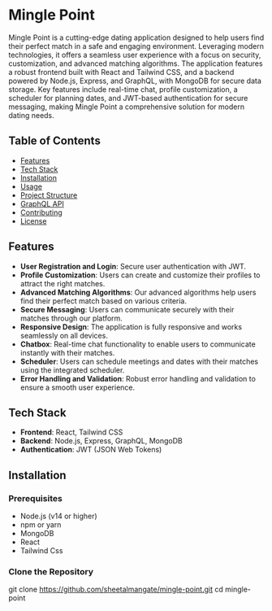 # Mingle Point

Mingle Point is a cutting-edge dating application designed to help users find their perfect match in a safe and engaging environment. Leveraging modern technologies, it offers a seamless user experience with a focus on security, customization, and advanced matching algorithms. The application features a robust frontend built with React and Tailwind CSS, and a backend powered by Node.js, Express, and GraphQL, with MongoDB for secure data storage. Key features include real-time chat, profile customization, a scheduler for planning dates, and JWT-based authentication for secure messaging, making Mingle Point a comprehensive solution for modern dating needs.

## Table of Contents

- [Features](#features)
- [Tech Stack](#tech-stack)
- [Installation](#installation)
- [Usage](#usage)
- [Project Structure](#project-structure)
- [GraphQL API](#graphql-api)
- [Contributing](#contributing)
- [License](#license)

## Features
- **User Registration and Login**: Secure user authentication with JWT.
- **Profile Customization**: Users can create and customize their profiles to attract the right matches.
- **Advanced Matching Algorithms**: Our advanced algorithms help users find their perfect match based on various criteria.
- **Secure Messaging**: Users can communicate securely with their matches through our platform.
- **Responsive Design**: The application is fully responsive and works seamlessly on all devices.
- **Chatbox**: Real-time chat functionality to enable users to communicate instantly with their matches.
- **Scheduler**: Users can schedule meetings and dates with their matches using the integrated scheduler.
- **Error Handling and Validation**: Robust error handling and validation to ensure a smooth user experience.

## Tech Stack

- **Frontend**: React, Tailwind CSS
- **Backend**: Node.js, Express, GraphQL, MongoDB
- **Authentication**: JWT (JSON Web Tokens)

## Installation

### Prerequisites

- Node.js (v14 or higher)
- npm or yarn
- MongoDB
- React
- Tailwind Css

### Clone the Repository


git clone https://github.com/sheetalmangate/mingle-point.git
cd mingle-point
